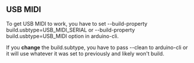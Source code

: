 ## USB MIDI

To get USB MIDI to work, you have to set --build-property build.usbtype=USB_MIDI_SERIAL or --build-property
build.usbtype=USB_MIDI option in arduino-cli.

If you __change__ the build.subtype, you have to pass --clean to arduino-cli or it will use whatever it was set to
previously and likely won't build.
